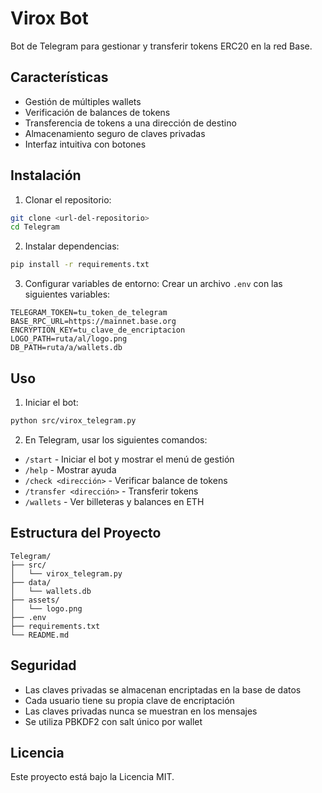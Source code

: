 # Virox Bot

Bot de Telegram para gestionar y transferir tokens ERC20 en la red Base.

## Características

- Gestión de múltiples wallets
- Verificación de balances de tokens
- Transferencia de tokens a una dirección de destino
- Almacenamiento seguro de claves privadas
- Interfaz intuitiva con botones

## Instalación

1. Clonar el repositorio:
```bash
git clone <url-del-repositorio>
cd Telegram
```

2. Instalar dependencias:
```bash
pip install -r requirements.txt
```

3. Configurar variables de entorno:
Crear un archivo `.env` con las siguientes variables:
```
TELEGRAM_TOKEN=tu_token_de_telegram
BASE_RPC_URL=https://mainnet.base.org
ENCRYPTION_KEY=tu_clave_de_encriptacion
LOGO_PATH=ruta/al/logo.png
DB_PATH=ruta/a/wallets.db
```

## Uso

1. Iniciar el bot:
```bash
python src/virox_telegram.py
```

2. En Telegram, usar los siguientes comandos:
- `/start` - Iniciar el bot y mostrar el menú de gestión
- `/help` - Mostrar ayuda
- `/check <dirección>` - Verificar balance de tokens
- `/transfer <dirección>` - Transferir tokens
- `/wallets` - Ver billeteras y balances en ETH

## Estructura del Proyecto

```
Telegram/
├── src/
│   └── virox_telegram.py
├── data/
│   └── wallets.db
├── assets/
│   └── logo.png
├── .env
├── requirements.txt
└── README.md
```

## Seguridad

- Las claves privadas se almacenan encriptadas en la base de datos
- Cada usuario tiene su propia clave de encriptación
- Las claves privadas nunca se muestran en los mensajes
- Se utiliza PBKDF2 con salt único por wallet

## Licencia

Este proyecto está bajo la Licencia MIT. 